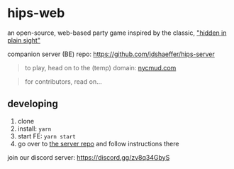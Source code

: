 # hips-web

an open-source, web-based party game inspired by the classic, ["hidden in plain sight"](https://www.nintendo.com/store/products/hidden-in-plain-sight-switch/)

companion server (BE) repo: https://github.com/jdshaeffer/hips-server

> to play, head on to the (temp) domain: [nycmud.com](https://nycmud.com/)

> for contributors, read on...

## developing

1. clone
2. install: `yarn`
3. start FE: `yarn start`
4. go over to [the server repo](https://github.com/jdshaeffer/hips-server) and follow instructions there

join our discord server: https://discord.gg/zv8q34GbyS
